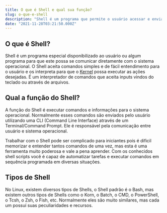 ```yaml
---
title: O que é Shell e qual sua função?
slug: o-que-e-shell
description: "Shell é um programa que permite o usuário acessar e enviar informações ao sistema operacional através de um terminal ou interface gráfica."
date: "2021-11-28T03:21:50.000Z"
---
```


## O que é Shell?

Shell é um programa especial disponibilizado ao usuário ou algum programa para que este possa se comunicar diretamente com o sistema operacional. O Shell aceita comandos simples e de fácil entendimento para o usuário e os interpreta para que o [Kernel](/o-que-e-kernel) possa executar as ações desejadas. É um interpretador de comandos que aceita inputs vindos do teclado ou através de arquivos.

## Qual a função do Shell?

A função do Shell é executar comandos e informações para o sistema operacional. Normalmente esses comandos são enviados pelo usuário utilizando uma CLI (Command Line Interface) através de um Terminal/Command Prompt. Ele é responsável pela comunicação entre usuário e sistema operacional.

Trabalhar com o Shell pode ser complicado para iniciantes pois é dificil memorizar e entender tantos comandos de uma vez, mas esta é uma ferramenta muito poderosa e vale a pena aprender. Com os conhecidos shell scripts você é capaz de automatizar tarefas e executar comandos em sequência programada em diversas situações.

## Tipos de Shell

No Linux, existem diversos tipos de Shells, o Shell padrão é o Bash, mas existem outros tipos de Shells como o Korn, o Batch, o CMD, o PowerShell, o Tcsh, o Zsh, o Fish, etc. Normalmente eles são muito similares, mas cada um possuí suas peculiaridades e recursos.
